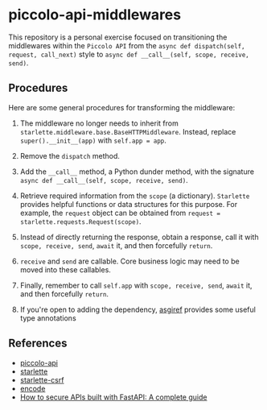 # piccolo-api-middlewares
This repository is a personal exercise focused on transitioning the middlewares within the `Piccolo API` from the `async def dispatch(self, request, call_next)` style to `async def __call__(self, scope, receive, send)`.

## Procedures
Here are some general procedures for transforming the middleware:

1. The middleware no longer needs to inherit from `starlette.middleware.base.BaseHTTPMiddleware`. Instead, replace `super().__init__(app)` with `self.app = app`.

2. Remove the `dispatch` method.

3. Add the `__call__` method, a Python dunder method, with the signature `async def __call__(self, scope, receive, send)`.

4. Retrieve required information from the `scope` (a dictionary). `Starlette` provides helpful functions or data structures for this purpose. For example, the `request` object can be obtained from `request = starlette.requests.Request(scope)`.

5. Instead of directly returning the response, obtain a response, call it with `scope, receive, send`, `await` it, and then forcefully `return`.

6. `receive` and `send` are callable. Core business logic may need to be moved into these callables.

7. Finally, remember to call `self.app` with `scope, receive, send`, `await` it, and then forcefully `return`.

8. If you're open to adding the dependency, [asgiref](https://github.com/django/asgiref/) provides some useful type annotations

## References
* [piccolo-api](https://piccolo-api.readthedocs.io/en/latest/)
* [starlette](https://www.starlette.io/middleware/)
* [starlette-csrf](https://github.com/frankie567/starlette-csrf/tree/main)
* [encode](https://www.encode.io/articles/working-with-http-requests-in-asgi)
* [How to secure APIs built with FastAPI: A complete guide](https://escape.tech/blog/how-to-secure-fastapi-api/#how-to-secure-fastapi-api-against-csrf)
